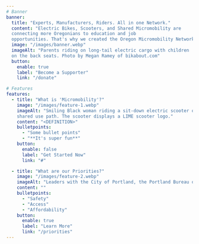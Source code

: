 ```yaml
---
# Banner
banner:
  title: "Experts, Manufacturers, Riders. All in one Network."
  content: "Electric Bikes, Scooters, and Shared Micromobility are
  connecting more Oregonians to education and job
  opportunities. That's why we created the Oregon Micromobility Network."
  image: "/images/banner.webp"
  imageAlt: "Parents riding on long-tail electric cargo with children
  on the back seats. Photo by Megan Ramey of bikabout.com"
  button:
    enable: true
    label: "Become a Supporter"
    link: "/donate"

# Features
features:
  - title: "What is 'Micromobility'?"
    image: "/images/feature-1.webp"
    imageAlt: "Smiling Black woman riding a sit-down electric scooter on a
    shared use path. The scooter displays a LIME scooter logo."
    content: "<DEFINITION>"
    bulletpoints:
      - "Some bullet points"
      - "**It's super fun**"
    button:
      enable: false
      label: "Get Started Now"
      link: "#"

  - title: "What are our Priorities?"
    image: "/images/feature-2.webp"
    imageAlt: "Leaders with the City of Portland, the Portland Bureau of Transportation, the scooter companies and community organizations spoke at a news conference Aug. 8. From left to right, they are Momoko Saunders, Vendor Manager for suma, Kanika Agrawal, Regional Director of Micromobility Operations for Lyft, Priya Dhanapal, Deputy City Administrator for Public Works for the City of Portland, PBOT Director Millicent Williams, Hayden Harvey, Director of Government Relations for Lime and Sarah Iannarone, Executive Director of The Street Trust. Photo by PBOT."
    content: ""
    bulletpoints:
      - "Safety"
      - "Access"
      - "Affordability"
    button:
      enable: true
      label: "Learn More"
      link: "/priorities"
---
```

